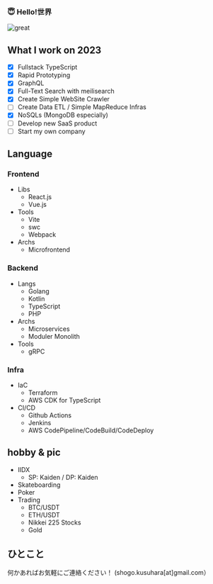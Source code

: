 ### 😇 Hello!世界

![great](https://user-images.githubusercontent.com/49839611/126315099-d43f5009-8c07-4b6c-bbeb-d9a562d096c0.gif)

## What I work on 2023
- [x] Fullstack TypeScript
- [x] Rapid Prototyping
- [x] GraphQL 
- [x] Full-Text Search with meilisearch
- [x] Create Simple WebSite Crawler
- [ ] Create Data ETL / Simple MapReduce Infras
- [x] NoSQLs (MongoDB especially)
- [ ] Develop new SaaS product
- [ ] Start my own company

## Language
### Frontend
  - Libs
    - React.js
    - Vue.js
  - Tools
    - Vite
    - swc
    - Webpack
  - Archs
    - Microfrontend
### Backend
  - Langs
    - Golang
    - Kotlin
    - TypeScript
    - PHP
  - Archs
    - Microservices
    - Moduler Monolith
  - Tools
    - gRPC
### Infra
  - IaC
    - Terraform
    - AWS CDK for TypeScript
  - CI/CD
    - Github Actions
    - Jenkins
    - AWS CodePipeline/CodeBuild/CodeDeploy

## hobby & pic
- IIDX
  - SP: Kaiden / DP: Kaiden
- Skateboarding
- Poker
- Trading
  - BTC/USDT
  - ETH/USDT
  - Nikkei 225 Stocks
  - Gold


## ひとこと
何かあればお気軽にご連絡ください！ (shogo.kusuhara[at]gmail.com）

